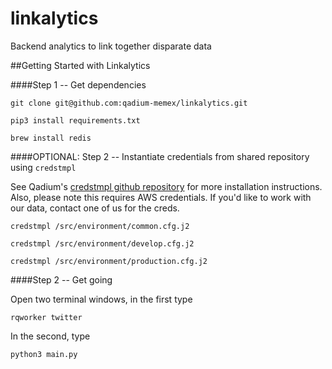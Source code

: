 # linkalytics
Backend analytics to link together disparate data

##Getting Started with Linkalytics

####Step 1 -- Get dependencies

```git clone git@github.com:qadium-memex/linkalytics.git```

```pip3 install requirements.txt```

```brew install redis```

####OPTIONAL: Step 2 -- Instantiate credentials from shared repository using `credstmpl`

See Qadium's [credstmpl github repository](https://github.com/qadium/credstmpl) for more installation instructions. Also, please note this requires AWS credentials. If you'd like to work with our data, contact one of us for the creds.

```credstmpl /src/environment/common.cfg.j2```

```credstmpl /src/environment/develop.cfg.j2```

```credstmpl /src/environment/production.cfg.j2```


####Step 2 -- Get going

Open two terminal windows, in the first type

```rqworker twitter```

In the second, type

```python3 main.py```


